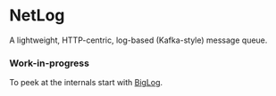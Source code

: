 # NetLog
A lightweight, HTTP-centric, log-based (Kafka-style) message queue.

### Work-in-progress
To peek at the internals start with [BigLog](https://github.com/ninibe/netlog/tree/master/biglog).
